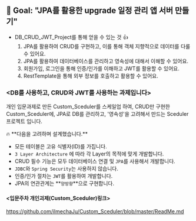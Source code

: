 
## <aside>🏁 **Goal:  "JPA를 활용한 upgrade 일정 관리 앱 서버 만들기"**</aside>


-  DB_CRUD_JWT_Project를 통해 얻을 수 있는 것 👍
    1. JPA를 활용하여 CRUD를 구현하고, 이를 통해 객체 지향적으로 데이터를 다룰 수 있어요.
    2. JPA를 활용하여 데이터베이스를 관리하고 영속성에 대해서 이해할 수 있어요.
    3. 회원가입, 로그인을 통해 인증/인가를 이해하고 JWT를 활용할 수 있어요.
    4. RestTemplate을 통해 외부 정보를 호출하고 활용할 수 있어요.
 

 ### <DB를 사용하고, CRUD와 JWT를 사용하는 과제입니다>
개인 입문과제로 만든 Custom_Sceduler를 스케일업 하여, CRUD만 구현한 Custom_Sceduler에, JPA로 DB를 관리하고, '영속성'을 고려해서 만드는 Sceduler 프로젝트 입니다.


<aside> 🔥 **다음을 고려하며 설계했습니다.** </aside>

- 모든 테이블은 고유 식별자(ID)를 가집니다.
- `3 Layer Architecture` 에 따라 각 Layer의 목적에 맞게 개발합니다.
- CRUD 필수 기능은 모두 데이터베이스 연결 및  `JPA`를 사용해서 개발합니다.
- `JDBC`와 `Spring Security`는 사용하지 않습니다.
- 인증/인가 절차는 `JWT`를 활용하여 개발합니다.
- JPA의 연관관계는 **`양방향`**으로 구현합니다.
  

#### <입문주차 개인괴제(Custom_Sceduler)링크>
https://github.com/ilmechaJu/Custom_Sceduler/blob/master/ReadMe.md



